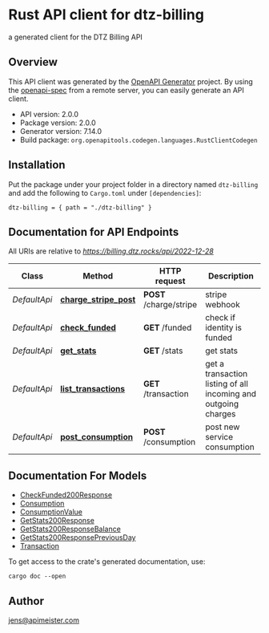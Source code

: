 # Rust API client for dtz-billing

a generated client for the DTZ Billing API


## Overview

This API client was generated by the [OpenAPI Generator](https://openapi-generator.tech) project.  By using the [openapi-spec](https://openapis.org) from a remote server, you can easily generate an API client.

- API version: 2.0.0
- Package version: 2.0.0
- Generator version: 7.14.0
- Build package: `org.openapitools.codegen.languages.RustClientCodegen`

## Installation

Put the package under your project folder in a directory named `dtz-billing` and add the following to `Cargo.toml` under `[dependencies]`:

```
dtz-billing = { path = "./dtz-billing" }
```

## Documentation for API Endpoints

All URIs are relative to *https://billing.dtz.rocks/api/2022-12-28*

Class | Method | HTTP request | Description
------------ | ------------- | ------------- | -------------
*DefaultApi* | [**charge_stripe_post**](docs/DefaultApi.md#charge_stripe_post) | **POST** /charge/stripe | stripe webhook
*DefaultApi* | [**check_funded**](docs/DefaultApi.md#check_funded) | **GET** /funded | check if identity is funded
*DefaultApi* | [**get_stats**](docs/DefaultApi.md#get_stats) | **GET** /stats | get stats
*DefaultApi* | [**list_transactions**](docs/DefaultApi.md#list_transactions) | **GET** /transaction | get a transaction listing of all incoming and outgoing charges
*DefaultApi* | [**post_consumption**](docs/DefaultApi.md#post_consumption) | **POST** /consumption | post new service consumption


## Documentation For Models

 - [CheckFunded200Response](docs/CheckFunded200Response.md)
 - [Consumption](docs/Consumption.md)
 - [ConsumptionValue](docs/ConsumptionValue.md)
 - [GetStats200Response](docs/GetStats200Response.md)
 - [GetStats200ResponseBalance](docs/GetStats200ResponseBalance.md)
 - [GetStats200ResponsePreviousDay](docs/GetStats200ResponsePreviousDay.md)
 - [Transaction](docs/Transaction.md)


To get access to the crate's generated documentation, use:

```
cargo doc --open
```

## Author

jens@apimeister.com

